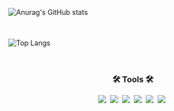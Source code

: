 ![Anurag's GitHub stats](https://github-readme-stats.vercel.app/api?username=user03061&show_icons=true&theme=radical)

<br>

![Top Langs](https://github-readme-stats.vercel.app/api/top-langs/?username=user03061&layout=compact)

<br>
<h3 align="center">🛠 Tools 🛠</h3>
<div align="center">
  <img src="https://img.shields.io/badge/Android_Studio-3DDC84?style=for-the-badge&logo=android-studio&logoColor=white" />&nbsp
  <img src="https://img.shields.io/badge/git-F05033.svg?style=for-the-badge&logo=git&logoColor=white" />&nbsp
  <img src="https://img.shields.io/badge/github-181717.svg?style=for-the-badge&logo=github&logoColor=white" />&nbsp
  <img src="https://img.shields.io/badge/figma-F24E1E.svg?style=for-the-badge&logo=figma&logoColor=white" />&nbsp
  <img src="https://img.shields.io/badge/Eclipse-2C2255?style=for-the-badge&logo=eclipse&logoColor=white" />&nbsp
  <img src="https://img.shields.io/badge/SpringBoot-3DDC84?.svg?style=for-the-badge&logo=SpringBoot&logoColor=white" />&nbsp
</div>
